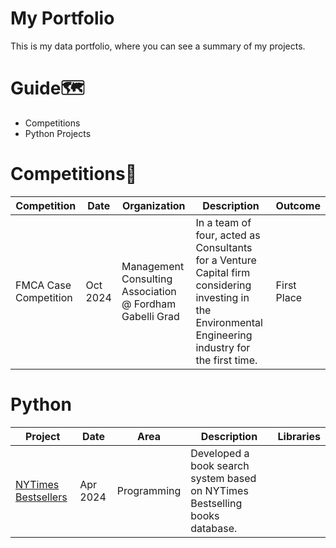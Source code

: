 # My Portfolio
This is my data portfolio, where you can see a summary of my projects.

# Guide🗺️
- Competitions
- Python Projects
  
# Competitions🥇
 |Competition|Date|Organization|Description|Outcome|
 |-----------|----|------------|-----------|-------|
 |FMCA Case Competition|Oct 2024|Management Consulting Association @ Fordham Gabelli Grad|In a team of four, acted as Consultants for a Venture Capital firm considering investing in the Environmental Engineering industry for the first time.|First Place|

# Python
|Project|Date|Area|Description|Libraries|
|-----------|----|------------|-----------|-------|
|[NYTimes Bestsellers](https://github.com/iresekore/NYTimes-Bestsellers)|Apr 2024|Programming|Developed a book search system based on NYTimes Bestselling books database.||

